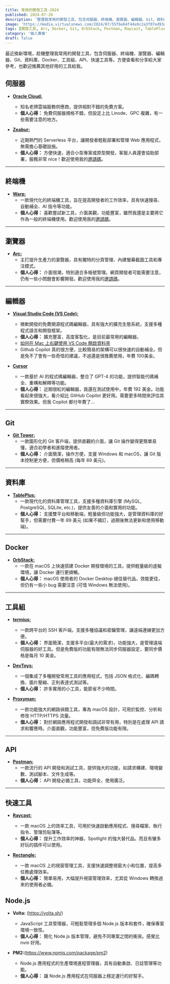 ```yaml
---
title: 常用的開發工具-2024
published: 2024-07-20
description: '整理我常用的開發工具，包含伺服器、終端機、瀏覽器、編輯器、Git、資料庫、Docker、工具組、API、快速工具等。'
image: 'https://media.virtualxnews.com/2024/07/55fbe64f44a9c2a3f07ed93afe188dec.png'
tags: [開發工具, Arc, Docker, Git, OrbStack, Postman, Raycast, TablePlus, termius, Visual Studio Code, Warp, Zeabur]
category: '個人專案'
draft: false 
---
```


最近換新環境，趁機整理我常用的開發工具，包含伺服器、終端機、瀏覽器、編輯器、Git、資料庫、Docker、工具組、API、快速工具等。方便查看和分享給大家參考，也歡迎推薦其他好用的工具給我。

## 伺服器

* [**Oracle Cloud:**](https://www.oracle.com/tw/cloud/)
   - 知名老牌雲端服務供應商，提供相對不錯的免費方案。
   - **個人心得：** 免費伺服器規格不錯，但設定上比 Linode、GPC 複雜，有一些需要注意的地方。

* [**Zeabur:**](https://zeabur.com?referralCode=silverfantacy)
   - 近期熱門的 Serverless 平台，讓開發者輕鬆部署和管理 Web 應用程式，無需擔心基礎設施。
   - **個人心得：** 方便快速，適合小型專案或原型開發，客服人員還會協助部署，服務非常 nice！歡迎使用我的[邀請碼](https://zeabur.com?referralCode=silverfantacy)。

---

## 終端機

* [**Warp:**](https://app.warp.dev/referral/4PR69W)
   - 一款現代化的終端機工具，旨在提高開發者的工作效率，具有快速搜尋、自動補全、AI 指令等功能。
   - **個人心得：** 喜歡嘗試新工具，介面美觀，功能豐富，雖然我還是主要將它作為一般的終端機使用。歡迎使用我的[邀請碼](https://app.warp.dev/referral/4PR69W)。

---

## 瀏覽器

* [**Arc:**](https://arc.net/gift/cdb954ed)
   - 主打提升生產力的瀏覽器，具有獨特的分頁管理、內建螢幕截圖工具和專注模式。
   - **個人心得：** 介面很潮，特別適合多帳號管理。網頁開發者可能需要注意，仍有一些小問題會影響開發。歡迎使用我的[邀請碼](https://arc.net/gift/cdb954ed)。

---

## 編輯器

* [**Visual Studio Code (VS Code):**](https://code.visualstudio.com)
   - 微軟開發的免費開源程式碼編輯器，具有強大的擴充生態系統，支援多種程式語言和開發框架。
   - **個人心得：** 擴充豐富，高度客製化，是目前最常用的編輯器。
   - [如何在 Mac 上右鍵使用 VS Code 開啟資料夾](https://medium.com/susan-blog/在mac上右鍵使用vscode開啟文件夾設置-a6c8f77db5d3)
   - Github Copilot 真的很方便，比較簡易的架構可以很快速的自動補全。但是免不了會有一些奇怪的建議，不過還是很推薦使用，年費 100美金。

* [**Cursor**](https://www.cursor.com/)
   - 一款基於 AI 的程式碼編輯器，整合了 GPT-4 的功能，提供智能代碼補全、重構和解釋等功能。
   - **個人心得：** 近期很紅的編輯器，我還在測試使用中，年費 192 美金。功能看起來很強大，看介紹比 GitHub Copilot 更好用。需要更多時間來評估其實際效果。但我 Copilot 都付年費了...

---

## Git

* [**Git Tower:**](https://www.git-tower.com/)
   - 一款圖形化的 Git 客戶端，提供直觀的介面，讓 Git 操作變得更簡單易懂，適合初學者和進階使用者。
   - **個人心得：** 介面簡潔，操作方便，支援 Windows 和 macOS，讓 Git 版本控制更方便，但價格稍高 (每年 69 美元)。

---

## 資料庫

* [**TablePlus:**](https://tableplus.com/)
   - 一款現代化的資料庫管理工具，支援多種資料庫引擎 (MySQL, PostgreSQL, SQLite, etc.)，提供友善的介面和實用的功能。
   - **個人心得：** 支援雙平台和移動端，輕量級但功能強大，是管理資料庫的好幫手，但需要付費一年 89 美元 (如果不續訂，過期後無法更新和使用移動端)。

---

## Docker

* [**OrbStack:**](https://orbstack.dev/)
   - 一款在 macOS 上快速搭建 Docker 開發環境的工具，提供輕量級的虛擬環境，讓 Docker 運行更順暢。
   - **個人心得：**  macOS 使用者的 Docker Desktop 絕佳替代品，效能更佳，但仍有一些小 bug 需要注意 (可惜 Windows 無法使用)。

---

## 工具組

* [**termius:**](https://termius.com/)
   - 一款跨平台的 SSH 客戶端，支援多種協議和密鑰管理，讓遠端連線更加方便。
   - **個人心得：** 界面簡潔，支援多平台(最大的需求)，功能強大，是管理遠端伺服器的好工具。但是免費版的功能有限無法同步伺服器設定，要同步價格是每月 10 美金。

* [**DevToys:**](https://devtoys.app/)
   - 一個集成了多種開發常用工具的應用程式，包括 JSON 格式化、編碼轉換、圖片壓縮、正則表達式測試等。
   - **個人心得：** 許多實用的小工具，能節省不少時間。

* [**Proxyman:**](https://proxyman.io/)
   - 一款功能強大的網路偵錯工具，專為 macOS 設計，可用於監控、分析和修改 HTTP/HTTPS 流量。
   - **個人心得：** 對於網路應用程式開發和調試非常有用，特別是在處理 API 請求和響應時。介面直觀，功能豐富，但免費版功能有限。

---

## API

* [**Postman:**](https://www.postman.com/)
   - 一款流行的 API 開發和測試工具，提供強大的功能，如請求構建、環境變數、測試腳本、文件生成等。
   - **個人心得：** API 開發必備工具，功能齊全，使用廣泛。

---

## 快速工具

* [**Raycast:**](https://www.raycast.com/)
   - 一款 macOS 上的效率工具，可用於快速啟動應用程式、搜尋檔案、執行指令、管理剪貼簿等。
   - **個人心得：** 提升工作效率的神器，Spotlight 的強大替代品。而且有蠻多好玩的插件可以使用。

* [**Rectangle:**](https://rectangleapp.com/)
   - 一款 macOS 上的視窗管理工具，支援快速調整視窗大小和位置，提高多任務處理效率。
   - **個人心得：** 簡單易用，大幅提升視窗管理效率，尤其從 Windows 轉換過來的使用者必備。

## Node.js

* **Volta:** (https://volta.sh/)
   - JavaScript 工具管理器，可輕鬆管理多個 Node.js 版本和套件，確保專案環境一致性。
   - **個人心得：** 簡化 Node.js 版本管理，避免不同專案之間的衝突。感覺比 nvm 好用。

* **PM2:**(https://www.npmjs.com/package/pm2)
   - Node.js 應用程式的生產環境進程管理器，具有自動重啟、日誌管理等功能。
   - **個人心得：** 讓 Node.js 應用程式在伺服器上穩定運行的好幫手。